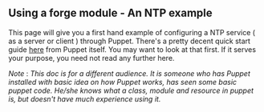 ## Using a forge module - An NTP example

This page will give you a first hand example of configuring a NTP service ( as a server or client ) through Puppet. There's a pretty decent quick start guide [here](https://docs.puppet.com/pe/latest/quick_start_ntp.html) from Puppet itself. You may want to look at that first. If it serves your purpose, you need not read any further here. 

_Note_ :
_This doc is for a different audience. It is someone who has Puppet installed with basic idea on how Puppet works, has seen some basic puppet code. He/she knows what a class, module and resource in puppet is, but doesn't have much experience using it._
